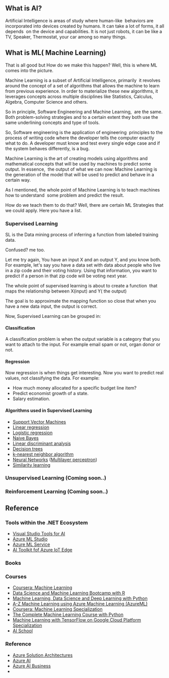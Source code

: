 
## What is AI?

Artificial Intelligence is areas of study where human-like&nbsp; behaviors are incorporated into devices created by humans. It can take a lot of forms, it all depends&nbsp; on the device and capabilities. It is not just robots, it can be like a TV, Speaker, Thermostat, your car among so many things.

##  What is ML( Machine Learning)
That is all good but How do we make this happen? Well, this is where ML comes into the picture.

Machine Learning is a subset of Artificial Intelligence, primarily&nbsp; it revolves around the concept of a set of algorithms that allows the machine to learn from previous experience. In order to materialize these new algorithms, it leverages concepts across multiple disciplines like Statistics, Calculus, Algebra, Computer Science and others.

So in principle, Software Engineering and Machine Learning,&nbsp; are the same. Both problem-solving strategies and to a certain extent they both use the same underlining concepts and type of tools.

So, Software engineering is the application of engineering&nbsp; principles to the process of writing code where the developer tells the computer exactly what to do. A developer must know and test every single edge case and if the system behaves differently, is a bug.

Machine Learning is the art of creating models using algorithms and mathematical concepts that will be used by machines to predict some output. In essence,&nbsp; the output of what we can now: Machine Learning is the generation of the model that will be used to predict and behave in a certain way.

As I mentioned, the whole point of Machine Learning is to teach machines how to understand&nbsp; some problem and predict the result.

How do we teach them to do that? Well, there are certain ML Strategies that we could apply.
Here you have a list.

### Supervised Learning
SL is the Data mining process of inferring a function from labeled training data.

Confused? me too.

Let me try again, You have an input X and an output Y, and you know both. For example, let's say you have a data set with data about people who live in a zip code and their voting history. Using that information, you want to predict if a person in that zip code will be voting next year.

The whole point of supervised learning is about to create a function&nbsp; that maps the relationship between X(input) and Y( the output)

The goal is to approximate the mapping function so close that when you have a new data input, the output is correct.

Now, Supervised Learning can be grouped in:

#### Classification
A classification problem is when the output variable is a category that you want to attach to the input. For example email spam or not, organ donor or not.

#### Regression
Now regression is when things get interesting. Now you want to predict real values, not classifying the data.
For example:

* How much money allocated for a specific budget line item?
* Predict economist growth of a state.
* Salary estimation.

#### Algorithms used in Supervised Learning
-   [Support Vector Machines](https://en.wikipedia.org/wiki/Support_Vector_Machines "Support Vector Machines")
-   [Linear regression](https://en.wikipedia.org/wiki/Linear_regression "Linear regression")
-   [Logistic regression](https://en.wikipedia.org/wiki/Logistic_regression)
-   [Naive Bayes](https://en.wikipedia.org/wiki/Naive_Bayes_classifier "Naive Bayes classifier")
-   [Linear discriminant analysis](https://en.wikipedia.org/wiki/Linear_discriminant_analysis "Linear discriminant analysis")
-   [Decision trees](https://en.wikipedia.org/wiki/Decision_tree_learning "Decision tree learning")
-   [k-nearest neighbor algorithm](https://en.wikipedia.org/wiki/K-nearest_neighbor_algorithm "K-nearest neighbor algorithm")
-   [Neural Networks](https://en.wikipedia.org/wiki/Artificial_neural_network "Artificial neural network")  ([Multilayer perceptron](https://en.wikipedia.org/wiki/Multilayer_perceptron "Multilayer perceptron"))
-   [Similarity learning](https://en.wikipedia.org/wiki/Similarity_learning "Similarity learning")


### Unsupervised Learning (Coming soon..)
### Reinforcement Learning (Coming soon..)

## Reference
### Tools within the .NET Ecosystem
*  [Visual Studio Tools for AI ](https://visualstudio.microsoft.com/downloads/ai-tools-vs/)
* [Azure ML  Studio](https://azure.microsoft.com/en-us/services/machine-learning-studio/)
* [Azure ML Service](https://azure.microsoft.com/en-us/services/machine-learning-service/)
* [AI Toolkit fof Azure IoT Edge](https://github.com/Azure/ai-toolkit-iot-edge)

### Books
### Courses
* [Coursera: Machine Learning](https://www.coursera.org/learn/machine-learning)
* [Data Science and Machine Learning Bootcamp with R](href="https://www.udemy.com/data-science-and-machine-learning-bootcamp-with-r)
* [Machine Learning, Data Science and Deep Learning with Python](https://www.udemy.com/data-science-and-machine-learning-with-python-hands-on)
* [A-Z Machine Learning using Azure Machine Learning (AzureML)](https://www.udemy.com/machine-learning-using-azureml)
* [Coursera: Machine Learning Specialization](href="https://www.coursera.org/specializations/machine-learning)
* [The Complete Machine Learning Course with Python](href="https://www.udemy.com/machine-learning-course-with-python)
* [Machine Learning with TensorFlow on Google Cloud Platform Specialization](https://www.coursera.org/specializations/machine-learning-tensorflow-gcp)
* [AI School](https://aischool.microsoft.com/en-us/home)
### Reference
*  [Azure Solution Architectures](https://azure.microsoft.com/en-us/solutions/architecture/?tag=artificial-intelligence)
* [Azure AI](https://azure.microsoft.com/en-us/overview/ai-platform/)
* [Azure AI Business](https://www.microsoft.com/en-us/ai/business)
* 




